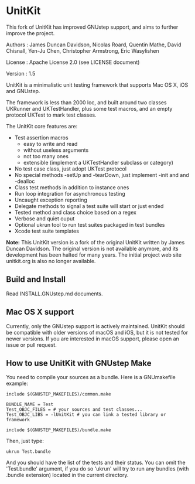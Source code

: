 UnitKit
=======

This fork of UnitKit has improved GNUstep support, and aims to further improve the project.

Authors
: James Duncan Davidson, Nicolas Roard, Quentin Mathe, David Chisnall, Yen-Ju Chen, Christopher Armstrong, Eric Wasylishen

License
: Apache License 2.0 (see LICENSE document)

Version
: 1.5

UnitKit is a minimalistic unit testing framework that supports Mac OS X, iOS and 
GNUstep. 

The framework is less than 2000 loc, and built around two classes UKRunner and 
UKTestHandler, plus some test macros, and an empty protocol UKTest to mark test 
classes.

The UnitKit core features are:

- Test assertion macros
	- easy to write and read
	- without useless arguments
	- not too many ones
	- extensible (implement a UKTestHandler subclass or category)
- No test case class, just adopt UKTest protocol
- No special methods -setUp and -tearDown, just implement -init and and -dealloc 
- Class test methods in addition to instance ones
- Run loop integration for asynchronous testing
- Uncaught exception reporting
- Delegate methods to signal a test suite will start or just ended
- Tested method and class choice based on a regex
- Verbose and quiet ouput
- Optional ukrun tool to run test suites packaged in test bundles
- Xcode test suite templates

**Note:** This UnitKit version is a fork of the original UnitKit written by 
James Duncan Davidson. The original version is not available anymore, and its 
development has been halted for many years. The initial project web site 
unitkit.org is also no longer available.


Build and Install
-----------------

Read INSTALL.GNUstep.md documents.


Mac OS X support
----------------

Currently, only the GNUstep support is actively maintained. UnitKit should be compatible with
older versions of macOS and iOS, but it is not tested for newer versions. If you are interested in macOS support, please
open an issue or pull request.


How to use UnitKit with GNUstep Make
------------------------------------

You need to compile your sources as a bundle. Here is a GNUmakefile example:

    include $(GNUSTEP_MAKEFILES)/common.make

    BUNDLE_NAME = Test
    Test_OBJC_FILES = # your sources and test classes...
    Test_OBJC_LIBS = -lUnitKit # you can link a tested library or framework

    include $(GNUSTEP_MAKEFILES)/bundle.make

Then, just type:

	ukrun Test.bundle

And you should have the list of the tests and their status. You can omit the
'Test.bundle' argument, if you do so 'ukrun' will try to run any bundles (with 
.bundle extension) located in the current directory.
